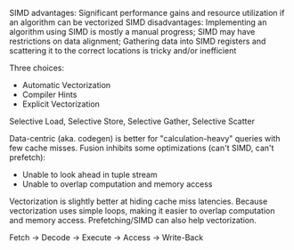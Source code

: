 SIMD advantages: Significant performance gains and resource utilization if an algorithm can be vectorized
SIMD disadvantages: Implementing an algorithm using SIMD is mostly a manual progress; SIMD may have restrictions on data alignment; Gathering data into SIMD registers and scattering it to the correct locations is tricky and/or inefficient

Three choices:
- Automatic Vectorization
- Compiler Hints
- Explicit Vectorization

Selective Load, Selective Store, Selective Gather, Selective Scatter

Data-centric (aka. codegen) is better for "calculation-heavy" queries with few cache misses. Fusion inhibits some optimizations (can't SIMD, can't prefetch):
- Unable to look ahead in tuple stream
- Unable to overlap computation and memory access

Vectorization is slightly better at hiding cache miss latencies. Because vectorization uses simple loops, making it easier to overlap computation and memory access. Prefetching/SIMD can also help vectorization.

Fetch -> Decode -> Execute -> Access -> Write-Back
